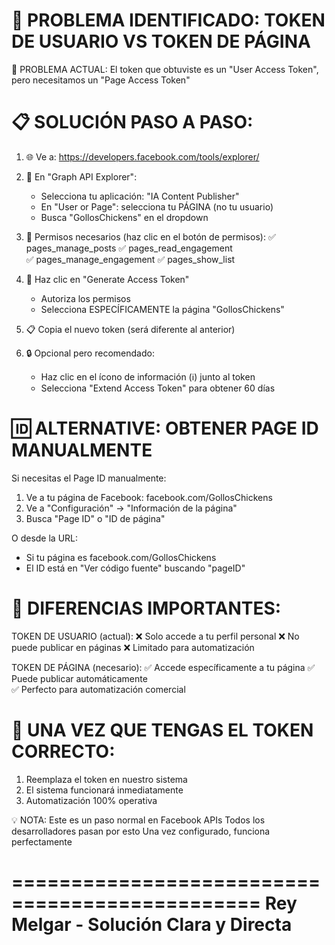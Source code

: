 🔧 PROBLEMA IDENTIFICADO: TOKEN DE USUARIO VS TOKEN DE PÁGINA
==============================================================

🎯 PROBLEMA ACTUAL:
El token que obtuviste es un "User Access Token", pero necesitamos un "Page Access Token"

📋 SOLUCIÓN PASO A PASO:
========================

1. 🌐 Ve a: https://developers.facebook.com/tools/explorer/

2. 🔧 En "Graph API Explorer":
   - Selecciona tu aplicación: "IA Content Publisher"
   - En "User or Page": selecciona tu PÁGINA (no tu usuario)
   - Busca "GollosChickens" en el dropdown

3. 🎫 Permisos necesarios (haz clic en el botón de permisos):
   ✅ pages_manage_posts
   ✅ pages_read_engagement  
   ✅ pages_manage_engagement
   ✅ pages_show_list

4. 🔄 Haz clic en "Generate Access Token"
   - Autoriza los permisos
   - Selecciona ESPECÍFICAMENTE la página "GollosChickens"

5. 📋 Copia el nuevo token (será diferente al anterior)

6. 🔒 Opcional pero recomendado:
   - Haz clic en el ícono de información (ℹ️) junto al token
   - Selecciona "Extend Access Token" para obtener 60 días

🆔 ALTERNATIVE: OBTENER PAGE ID MANUALMENTE
==========================================

Si necesitas el Page ID manualmente:
1. Ve a tu página de Facebook: facebook.com/GollosChickens
2. Ve a "Configuración" → "Información de la página"  
3. Busca "Page ID" o "ID de página"

O desde la URL:
- Si tu página es facebook.com/GollosChickens
- El ID está en "Ver código fuente" buscando "pageID"

🎯 DIFERENCIAS IMPORTANTES:
==========================

TOKEN DE USUARIO (actual):
❌ Solo accede a tu perfil personal
❌ No puede publicar en páginas
❌ Limitado para automatización

TOKEN DE PÁGINA (necesario):
✅ Accede específicamente a tu página
✅ Puede publicar automáticamente  
✅ Perfecto para automatización comercial

🚀 UNA VEZ QUE TENGAS EL TOKEN CORRECTO:
=======================================
1. Reemplaza el token en nuestro sistema
2. El sistema funcionará inmediatamente
3. Automatización 100% operativa

💡 NOTA: Este es un paso normal en Facebook APIs
    Todos los desarrolladores pasan por esto
    Una vez configurado, funciona perfectamente

===============================================
Rey Melgar - Solución Clara y Directa
===============================================